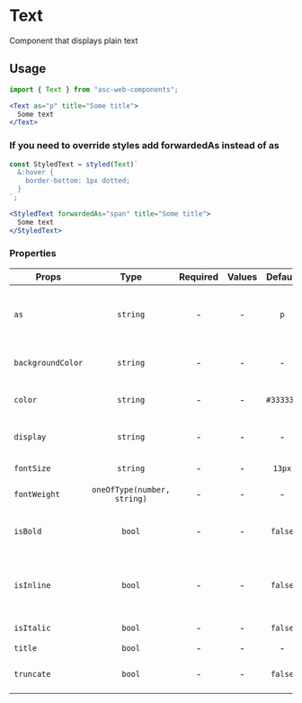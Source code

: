 # Text

Component that displays plain text

## Usage

```js
import { Text } from "asc-web-components";
```

```jsx
<Text as="p" title="Some title">
  Some text
</Text>
```

### If you need to override styles add forwardedAs instead of as

```js
const StyledText = styled(Text)`
  &:hover {
    border-bottom: 1px dotted;
  }
`;
```

```jsx
<StyledText forwardedAs="span" title="Some title">
  Some text
</StyledText>
```

### Properties

| Props             |            Type             | Required | Values |  Default  | Description                                        |
| ----------------- | :-------------------------: | :------: | :----: | :-------: | -------------------------------------------------- |
| `as`              |          `string`           |    -     |   -    |    `p`    | Sets the tag through which to render the component |
| `backgroundColor` |          `string`           |    -     |   -    |     -     | Sets background color                              |
| `color`           |          `string`           |    -     |   -    | `#333333` | Specifies the text color                           |
| `display`         |          `string`           |    -     |   -    |     -     | Sets the 'display' property                        |
| `fontSize`        |          `string`           |    -     |   -    |  `13px`   | Sets the font size                                 |
| `fontWeight`      | `oneOfType(number, string)` |    -     |   -    |     -     | Sets the font weight                               |
| `isBold`          |           `bool`            |    -     |   -    |  `false`  | Sets font weight value ​​to bold                   |
| `isInline`        |           `bool`            |    -     |   -    |  `false`  | Sets the 'display: inline-block' property          |
| `isItalic`        |           `bool`            |    -     |   -    |  `false`  | Sets the font style                                |
| `title`           |           `bool`            |    -     |   -    |     -     | Title                                              |
| `truncate`        |           `bool`            |    -     |   -    |  `false`  | Disables word wrapping                             |
